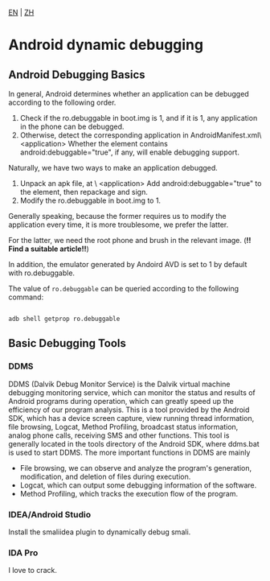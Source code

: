 [EN](./dynamic_debug.md) | [ZH](./dynamic_debug-zh.md)
# Android dynamic debugging


## Android Debugging Basics


In general, Android determines whether an application can be debugged according to the following order.


1. Check if the ro.debuggable in boot.img is 1, and if it is 1, any application in the phone can be debugged.
2. Otherwise, detect the corresponding application in AndroidManifest.xml\ <application\> Whether the element contains android:debuggable=&quot;true&quot;, if any, will enable debugging support.


Naturally, we have two ways to make an application debugged.


1. Unpack an apk file, at \ <application\> Add android:debuggable=&quot;true&quot; to the element, then repackage and sign.
2. Modify the ro.debuggable in boot.img to 1.


Generally speaking, because the former requires us to modify the application every time, it is more troublesome, we prefer the latter.


For the latter, we need the root phone and brush in the relevant image. (**!! Find a suitable article!!**)


In addition, the emulator generated by Andoird AVD is set to 1 by default with ro.debuggable.


The value of `ro.debuggable` can be queried according to the following command:


```shell

adb shell getprop ro.debuggable

```



## Basic Debugging Tools


### DDMS



DDMS (Dalvik Debug Monitor Service) is the Dalvik virtual machine debugging monitoring service, which can monitor the status and results of Android programs during operation, which can greatly speed up the efficiency of our program analysis. This is a tool provided by the Android SDK, which has a device screen capture, view running thread information, file browsing, Logcat, Method Profiling, broadcast status information, analog phone calls, receiving SMS and other functions. This tool is generally located in the tools directory of the Android SDK, where ddms.bat is used to start DDMS. The more important functions in DDMS are mainly


- File browsing, we can observe and analyze the program&#39;s generation, modification, and deletion of files during execution.
- Logcat, which can output some debugging information of the software.
- Method Profiling, which tracks the execution flow of the program.


### IDEA/Android Studio



Install the smaliidea plugin to dynamically debug smali.


### IDA Pro


I love to crack.

